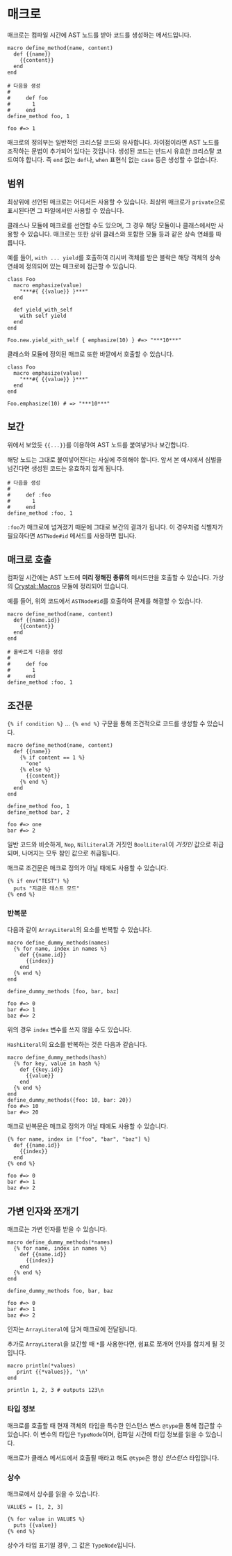 # 매크로

매크로는 컴파일 시간에 AST 노드를 받아 코드를 생성하는 메서드입니다.

```crystal
macro define_method(name, content)
  def {{name}}
    {{content}}
  end
end

# 다음을 생성
#
#     def foo
#       1
#     end
define_method foo, 1

foo #=> 1
```

매크로의 정의부는 일반적인 크리스탈 코드와 유사합니다. 차이점이라면 AST 노드를 조작하는 문법이 추가되어 있다는 것입니다. 생성된 코드는 반드시 유효한 크리스탈 코드여야 합니다. 즉 `end` 없는 `def`나, `when` 표현식 없는 `case` 등은 생성할 수 없습니다.

## 범위

최상위에 선언된 매크로는 어디서든 사용할 수 있습니다. 최상위 매크로가 `private`으로 표시된다면 그 파일에서만 사용할 수 있습니다.

클래스나 모듈에 매크로를 선언할 수도 있으며, 그 경우 해당 모듈이나 클래스에서만 사용할 수 있습니다. 매크로는 또한 상위 클래스와 포함한 모듈 등과 같은 상속 연쇄를 따릅니다.

예를 들어, `with ... yield`를 호출하여 리시버 객체를 받은 블락은 해당 객체의 상속 연쇄에 정의되어 있는 매크로에 접근할 수 있습니다.

```crystal
class Foo
  macro emphasize(value)
    "***#{ {{value}} }***"
  end

  def yield_with_self
    with self yield
  end
end

Foo.new.yield_with_self { emphasize(10) } #=> "***10***"
```

클래스와 모듈에 정의된 매크로 또한 바깥에서 호출할 수 있습니다.

```crystal
class Foo
  macro emphasize(value)
    "***#{ {{value}} }***"
  end
end

Foo.emphasize(10) # => "***10***"
```

## 보간

위에서 보았듯 `{{...}}`를 이용하여 AST 노드를 붙여넣거나 보간합니다.

해당 노드는 그대로 붙여넣어진다는 사실에 주의해야 합니다. 앞서 본 예시에서 심벌을 넘긴다면 생성된 코드는 유효하지 않게 됩니다.

```crystal
# 다음을 생성
#
#     def :foo
#       1
#     end
define_method :foo, 1
```

`:foo`가 매크로에 넘겨졌기 때문에 그대로 보간의 결과가 됩니다. 이 경우처럼 식별자가 필요하다면 `ASTNode#id` 메서드를 사용하면 됩니다.

## 매크로 호출

컴파일 시간에는 AST 노드에 **미리 정해진 종류의** 메서드만을 호출할 수 있습니다. 가상의 [Crystal::Macros](http://crystal-lang.org/api/Crystal/Macros.html) 모듈에 정리되어 있습니다.

예를 들어, 위의 코드에서 `ASTNode#id`를 호출하여 문제를 해결할 수 있습니다.

```crystal
macro define_method(name, content)
  def {{name.id}}
    {{content}}
  end
end

# 올바르게 다음을 생성
#
#     def foo
#       1
#     end
define_method :foo, 1
```

## 조건문

`{% if condition %}` ... `{% end %}` 구문을 통해 조건적으로 코드를 생성할 수 있습니다.

```crystal
macro define_method(name, content)
  def {{name}}
    {% if content == 1 %}
      "one"
    {% else %}
      {{content}}
    {% end %}
  end
end

define_method foo, 1
define_method bar, 2

foo #=> one
bar #=> 2
```

일반 코드와 비슷하게, `Nop`, `NilLiteral`과 거짓인 `BoolLiteral`이 *거짓인* 값으로 취급되며, 나머지는 모두 참인 값으로 취급됩니다.

매크로 조건문은 매크로 정의가 아닐 때에도 사용할 수 있습니다.

```crystal
{% if env("TEST") %}
  puts "지금은 테스트 모드"
{% end %}
```

### 반복문
다음과 같이 `ArrayLiteral`의 요소를 반복할 수 있습니다.

```crystal
macro define_dummy_methods(names)
  {% for name, index in names %}
    def {{name.id}}
      {{index}}
    end
  {% end %}
end

define_dummy_methods [foo, bar, baz]

foo #=> 0
bar #=> 1
baz #=> 2
```

위의 경우 `index` 변수를 쓰지 않을 수도 있습니다.

`HashLiteral`의 요소를 반복하는 것은 다음과 같습니다.

```crystal
macro define_dummy_methods(hash)
  {% for key, value in hash %}
    def {{key.id}}
      {{value}}
    end
  {% end %}
end
define_dummy_methods({foo: 10, bar: 20})
foo #=> 10
bar #=> 20
```

매크로 반복문은 매크로 정의가 아닐 때에도 사용할 수 있습니다.

```crystal
{% for name, index in ["foo", "bar", "baz"] %}
  def {{name.id}}
    {{index}}
  end
{% end %}

foo #=> 0
bar #=> 1
baz #=> 2
```

## 가변 인자와 쪼개기

매크로는 가변 인자를 받을 수 있습니다.

```crystal
macro define_dummy_methods(*names)
  {% for name, index in names %}
    def {{name.id}}
      {{index}}
    end
  {% end %}
end

define_dummy_methods foo, bar, baz

foo #=> 0
bar #=> 1
baz #=> 2
```

인자는 `ArrayLiteral`에 담겨 매크로에 전달됩니다.

추가로 `ArrayLiteral`을 보간할 때 `*`를 사용한다면, 쉼표로 쪼개어 인자를 합치게 될 것입니다.

```crystal
macro println(*values)
   print {{*values}}, '\n'
end

println 1, 2, 3 # outputs 123\n
```

### 타입 정보

매크로를 호출할 때 현재 객체의 타입을 특수한 인스턴스 변스 `@type`을 통해 접근할 수 있습니다. 이 변수의 타입은 `TypeNode`이며, 컴파일 시간에 타입 정보를 읽을 수 있습니다.

매크로가 클래스 메서드에서 호출될 때라고 해도 `@type`은 항상 *인스턴스* 타입입니다.

### 상수

매크로에서 상수를 읽을 수 있습니다.

```crystal
VALUES = [1, 2, 3]

{% for value in VALUES %}
  puts {{value}}
{% end %}
```

상수가 타입 표기일 경우, 그 값은 `TypeNode`입니다.
